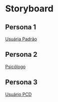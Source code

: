 # Storyboard

## Persona 1 

[Usuária Padrão](https://drive.google.com/file/d/1s-Rp1FKyJG6hJn_7E5PU18c-6U3BPYbD/view?usp=sharing)

## Persona 2

[Psicólogo](https://drive.google.com/file/d/1i05AzMZMWkCvbKe2O_P5nsqVp2KitvQV/view?usp=sharing)

## Persona 3

[Usuário PCD](https://drive.google.com/file/d/1LsC8FT6_j97HyUtVM3dWFJN8fiMSRaTf/view?usp=sharing)
